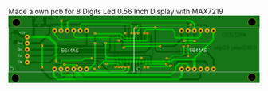 Made a own pcb for 8 Digits Led 0.56 Inch Display with MAX7219
![Photo 0](https://github.com/RSZ-Nld/0.56-Inch-Led-Display-8-Digits/blob/main/Front.JPG)
